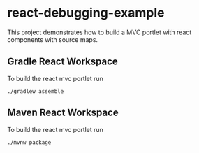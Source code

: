 # react-debugging-example

This project demonstrates how to build a MVC portlet with react components with source maps.

## Gradle React Workspace

To build the react mvc portlet run


   ```
   ./gradlew assemble
   ```

## Maven React Workspace

To build the react mvc portlet run

   ```
   ./mvnw package
   ```
